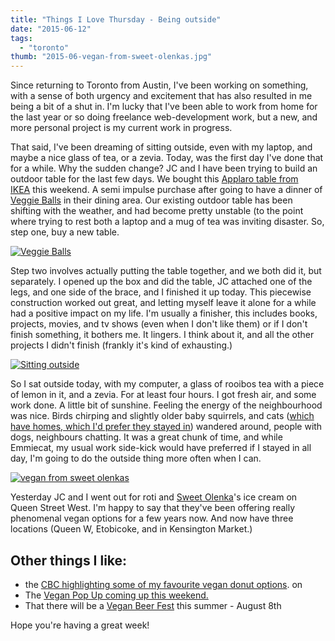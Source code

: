 ```yaml
---
title: "Things I Love Thursday - Being outside"
date: "2015-06-12"
tags:
  - "toronto"
thumb: "2015-06-vegan-from-sweet-olenkas.jpg"
---
```


Since returning to Toronto from Austin, I've been working on something, with a sense of both urgency and excitement that has also resulted in me being a bit of a shut in. I'm lucky that I've been able to work from home for the last year or so doing freelance web-development work, but a new, and more personal project is my current work in progress.

That said, I've been dreaming of sitting outside, even with my laptop, and maybe a nice glass of tea, or a zevia. Today, was the first day I've done that for a while. Why the sudden change? JC and I have been trying to build an outdoor table for the last few days. We bought this [Applaro table from IKEA](http://www.ikea.com/ca/en/catalog/products/50208535/) this weekend. A semi impulse purchase after going to have a dinner of [Veggie Balls](http://meshell.ca/blog/ikea-veggie-balls/) in their dining area. Our existing outdoor table has been shifting with the weather, and had become pretty unstable (to the point where trying to rest both a laptop and a mug of tea was inviting disaster. So, step one, buy a new table.

[![Veggie Balls](images/18539602002_a5edd3afd9_z.jpg)](https://www.flickr.com/photos/prairiev/18539602002 "Veggie Balls by MeShell, on Flickr")

Step two involves actually putting the table together, and we both did it, but separately. I opened up the box and did the table, JC attached one of the legs, and one side of the brace, and I finished it up today. This piecewise construction worked out great, and letting myself leave it alone for a while had a positive impact on my life. I'm usually a finisher, this includes books, projects, movies, and tv shows (even when I don't like them) or if I don't finish something, it bothers me. It lingers. I think about it, and all the other projects I didn't finish (frankly it's kind of exhausting.)

[![Sitting outside](images/18095837223_1a65919b17_z.jpg)](https://www.flickr.com/photos/prairiev/18095837223 "Sitting outside by MeShell, on Flickr")

So I sat outside today, with my computer, a glass of rooibos tea with a piece of lemon in it, and a zevia. For at least four hours. I got fresh air, and some work done. A little bit of sunshine. Feeling the energy of the neighbourhood was nice. Birds chirping and slightly older baby squirrels, and cats ([which have homes, which I'd prefer they stayed in](http://annexcatrescue.ca/educate/keeping-your-cat-indoors/)) wandered around, people with dogs, neighbours chatting. It was a great chunk of time, and while Emmiecat, my usual work side-kick would have preferred if I stayed in all day, I'm going to do the outside thing more often when I can.

[![vegan from sweet olenkas](images/vegan-from-sweet-olenkas.jpg)](http://meshell.ca/blog/wp-content/uploads/2015/06/vegan-from-sweet-olenkas.jpg)

Yesterday JC and I went out for roti and [Sweet Olenka](http://www.sweetolenkas.ca/)'s ice cream on Queen Street West. I'm happy to say that they've been offering really phenomenal vegan options for a few years now. And now have three locations (Queen W, Etobicoke, and in Kensington Market.)

## Other things I like:

- the [CBC highlighting some of my favourite vegan donut options](http://www.cbc.ca/news/canada/toronto/vegan-donuts-plentiful-in-toronto-s-new-culinary-corridor-1.3107666). on
- The [Vegan Pop Up coming up this weekend.](http://www.veganpopup.ca)
- That there will be a [Vegan Beer Fest](http://www.veganfestto.com/) this summer - August 8th

Hope you're having a great week!
